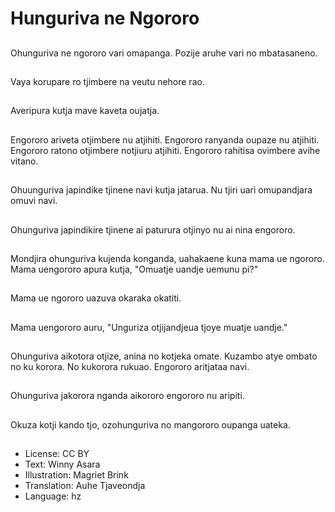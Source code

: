 # Hunguriva ne Ngororo

##
Ohunguriva ne ngororo vari omapanga. Pozije aruhe vari no mbatasaneno.

##
Vaya korupare ro tjimbere na veutu nehore rao.

##
Averipura kutja mave kaveta oujatja.

##
Engororo ariveta otjimbere nu atjihiti. Engororo ranyanda oupaze nu atjihiti. Engororo ratono otjimbere notjiuru atjihiti. Engororo rahitisa ovimbere avihe vitano.

##
Ohuunguriva japindike tjinene navi kutja jatarua. Nu tjiri uari omupandjara omuvi navi.

##
Ohunguriva japindikire tjinene ai paturura otjinyo nu ai nina engororo.

##
Mondjira ohunguriva kujenda konganda, uahakaene kuna mama ue ngororo. Mama uengororo apura kutja, "Omuatje uandje uemunu pi?"

##
Mama ue ngororo uazuva okaraka okatiti.

##
Mama uengororo auru, "Unguriza otjijandjeua tjoye muatje uandje."

##
Ohunguriva aikotora otjize, anina no kotjeka omate. Kuzambo atye ombato no ku korora. No kukorora rukuao. Engororo aritjataa navi.

##
Ohunguriva jakorora nganda aikororo engororo nu aripiti.

##
Okuza kotji kando tjo, ozohunguriva no mangororo oupanga uateka.

##
* License: CC BY
* Text: Winny Asara
* Illustration: Magriet Brink
* Translation: Auhe Tjaveondja
* Language: hz
